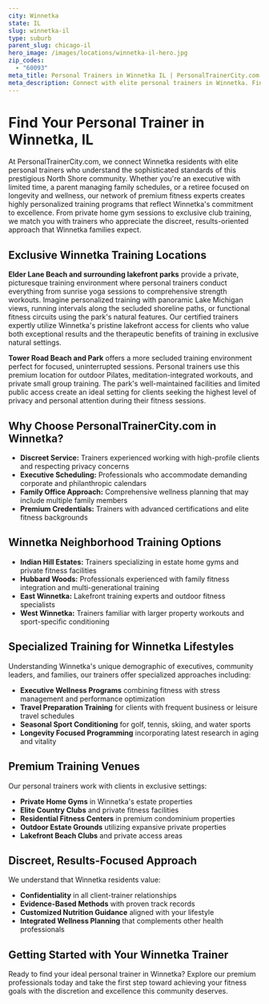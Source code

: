 ```yaml
---
city: Winnetka
state: IL
slug: winnetka-il
type: suburb
parent_slug: chicago-il
hero_image: /images/locations/winnetka-il-hero.jpg
zip_codes:
  - "60093"
meta_title: Personal Trainers in Winnetka IL | PersonalTrainerCity.com
meta_description: Connect with elite personal trainers in Winnetka. Find premium fitness coaches for one-on-one training in homes, private clubs, or North Shore outdoor locations.
---
```


# Find Your Personal Trainer in Winnetka, IL

At PersonalTrainerCity.com, we connect Winnetka residents with elite personal trainers who understand the sophisticated standards of this prestigious North Shore community. Whether you're an executive with limited time, a parent managing family schedules, or a retiree focused on longevity and wellness, our network of premium fitness experts creates highly personalized training programs that reflect Winnetka's commitment to excellence. From private home gym sessions to exclusive club training, we match you with trainers who appreciate the discreet, results-oriented approach that Winnetka families expect.

## Exclusive Winnetka Training Locations

**Elder Lane Beach and surrounding lakefront parks** provide a private, picturesque training environment where personal trainers conduct everything from sunrise yoga sessions to comprehensive strength workouts. Imagine personalized training with panoramic Lake Michigan views, running intervals along the secluded shoreline paths, or functional fitness circuits using the park's natural features. Our certified trainers expertly utilize Winnetka's pristine lakefront access for clients who value both exceptional results and the therapeutic benefits of training in exclusive natural settings.

**Tower Road Beach and Park** offers a more secluded training environment perfect for focused, uninterrupted sessions. Personal trainers use this premium location for outdoor Pilates, meditation-integrated workouts, and private small group training. The park's well-maintained facilities and limited public access create an ideal setting for clients seeking the highest level of privacy and personal attention during their fitness sessions.

## Why Choose PersonalTrainerCity.com in Winnetka?

*   **Discreet Service:** Trainers experienced working with high-profile clients and respecting privacy concerns
*   **Executive Scheduling:** Professionals who accommodate demanding corporate and philanthropic calendars
*   **Family Office Approach:** Comprehensive wellness planning that may include multiple family members
*   **Premium Credentials:** Trainers with advanced certifications and elite fitness backgrounds

## Winnetka Neighborhood Training Options

- **Indian Hill Estates:** Trainers specializing in estate home gyms and private fitness facilities
- **Hubbard Woods:** Professionals experienced with family fitness integration and multi-generational training
- **East Winnetka:** Lakefront training experts and outdoor fitness specialists
- **West Winnetka:** Trainers familiar with larger property workouts and sport-specific conditioning

## Specialized Training for Winnetka Lifestyles

Understanding Winnetka's unique demographic of executives, community leaders, and families, our trainers offer specialized approaches including:

*   **Executive Wellness Programs** combining fitness with stress management and performance optimization
*   **Travel Preparation Training** for clients with frequent business or leisure travel schedules
*   **Seasonal Sport Conditioning** for golf, tennis, skiing, and water sports
*   **Longevity Focused Programming** incorporating latest research in aging and vitality

## Premium Training Venues

Our personal trainers work with clients in exclusive settings:
- **Private Home Gyms** in Winnetka's estate properties
- **Elite Country Clubs** and private fitness facilities
- **Residential Fitness Centers** in premium condominium properties
- **Outdoor Estate Grounds** utilizing expansive private properties
- **Lakefront Beach Clubs** and private access areas

## Discreet, Results-Focused Approach

We understand that Winnetka residents value:
- **Confidentiality** in all client-trainer relationships
- **Evidence-Based Methods** with proven track records
- **Customized Nutrition Guidance** aligned with your lifestyle
- **Integrated Wellness Planning** that complements other health professionals

## Getting Started with Your Winnetka Trainer

Ready to find your ideal personal trainer in Winnetka? Explore our premium professionals today and take the first step toward achieving your fitness goals with the discretion and excellence this community deserves.